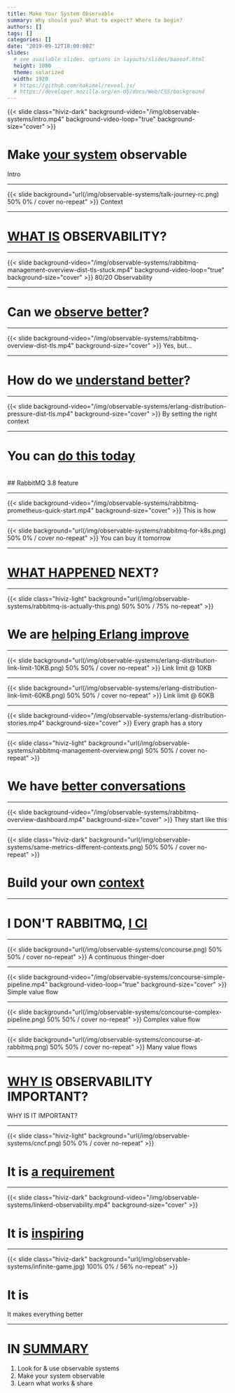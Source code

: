 ```yaml
---
title: Make Your System Observable
summary: Why should you? What to expect? Where to begin?
authors: []
tags: []
categories: []
date: "2019-09-12T18:00:00Z"
slides:
  # see available slides. options in layouts/slides/baseof.html
  height: 1080
  theme: solarized
  width: 1920
  # https://github.com/hakimel/reveal.js/
  # https://developer.mozilla.org/en-US/docs/Web/CSS/background
---
```


{{< slide class="hiviz-dark" background-video="/img/observable-systems/intro.mp4" background-video-loop="true" background-size="cover" >}}

# Make [your system](#) observable
<span class="menu-title">Intro</span>

---

{{< slide background="url(/img/observable-systems/talk-journey-rc.png) 50% 0% / cover no-repeat" >}}
<span class="menu-title">Context</span>

---

# [WHAT IS](#) OBSERVABILITY?

---

{{< slide background-video="/img/observable-systems/rabbitmq-management-overview-dist-tls-stuck.mp4" background-video-loop="true" background-size="cover" >}}
<span class="menu-title">80/20 Observability</span>

---

# Can we [observe better](#)?

---

{{< slide background-video="/img/observable-systems/rabbitmq-overview-dist-tls.mp4" background-size="cover" >}}
<span class="menu-title">Yes, but...</span>

---
  
# How do we [understand better](#)?

---

{{< slide background-video="/img/observable-systems/erlang-distribution-pressure-dist-tls.mp4" background-size="cover" >}}
<span class="menu-title">By setting the right context</span>

---

# You can [do this today](#)
<br>
## RabbitMQ 3.8 feature

---

{{< slide background-video="/img/observable-systems/rabbitmq-prometheus-quick-start.mp4" background-size="cover" >}}
<span class="menu-title">This is how</span>

---

{{< slide background="url(/img/observable-systems/rabbitmq-for-k8s.png) 50% 0% / cover no-repeat" >}}
<span class="menu-title">You can buy it tomorrow</span>

---

# [WHAT HAPPENED](#) NEXT?

---

{{< slide class="hiviz-light" background="url(/img/observable-systems/rabbitmq-is-actually-this.png) 50% 50% / 75% no-repeat" >}}

# We are [helping Erlang improve](#)

---

{{< slide background="url(/img/observable-systems/erlang-distribution-link-limit-10KB.png) 50% 50% / cover no-repeat" >}}
<span class="menu-title">Link limit @ 10KB</span>

---

{{< slide background="url(/img/observable-systems/erlang-distribution-link-limit-60KB.png) 50% 50% / cover no-repeat" >}}
<span class="menu-title">Link limit @ 60KB</span>

---

{{< slide background-video="/img/observable-systems/erlang-distribution-stories.mp4" background-size="cover" >}}
<span class="menu-title">Every graph has a story</span>

---

{{< slide class="hiviz-light" background="url(/img/observable-systems/rabbitmq-management-overview.png) 50% 50% / cover no-repeat" >}}
# We have [better conversations](#)

---

{{< slide background-video="/img/observable-systems/rabbitmq-overview-dashboard.mp4" background-size="cover" >}}
<span class="menu-title">They start like this</span>

---

{{< slide class="hiviz-dark" background="url(/img/observable-systems/same-metrics-different-contexts.png) 50% 50% / cover no-repeat" >}}

# Build your own [context](#)

---

# I DON'T RABBITMQ, [I CI](#)

---

{{< slide background="url(/img/observable-systems/concourse.png) 50% 50% / cover no-repeat" >}}
<span class="menu-title">A continuous thinger-doer</span>

---

{{< slide background-video="/img/observable-systems/concourse-simple-pipeline.mp4" background-video-loop="true" background-size="cover" >}}
<span class="menu-title">Simple value flow</span>

---

{{< slide background="url(/img/observable-systems/concourse-complex-pipeline.png) 50% 50% / cover no-repeat" >}}
<span class="menu-title">Complex value flow</span>

---

{{< slide background="url(/img/observable-systems/concourse-at-rabbitmq.png) 50% 50% / cover no-repeat" >}}
<span class="menu-title">Many value flows</span>

---

# [WHY IS](#) OBSERVABILITY IMPORTANT?
<span class="menu-title">WHY IS IT IMPORTANT?</span>

---

{{< slide class="hiviz-light" background="url(/img/observable-systems/cncf.png) 50% 0% / cover no-repeat" >}}

# It is [a requirement](#)

---

{{< slide class="hiviz-dark" background-video="/img/observable-systems/linkerd-observability.mp4" background-size="cover" >}}

# It is [inspiring](#)

---

{{< slide class="hiviz-dark" background="url(/img/observable-systems/infinite-game.jpg) 100% 0% / 56% no-repeat" >}}

# It is
<span class="menu-title">It makes everything better</span>

---

# IN [SUMMARY](#)

1. Look for & use observable systems
2. Make your system observable
3. Learn what works & share
